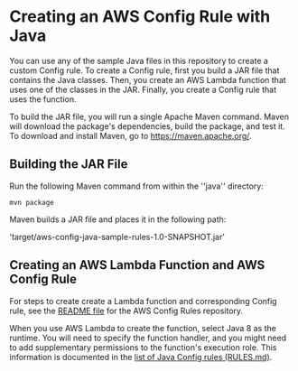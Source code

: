 # Creating an AWS Config Rule with Java

You can use any of the sample Java files in this repository to create a custom Config rule. To
create a Config rule, first you build a JAR file that contains the Java classes. Then, you create an AWS Lambda
function that uses one of the classes in the JAR. Finally, you create a Config rule that uses the function.

To build the JAR file, you will run a single Apache Maven command. Maven will download the package's
dependencies, build the package, and test it. To download and install Maven, go to
<https://maven.apache.org/>.

## Building the JAR File

Run the following Maven command from within the ''java'' directory:

`mvn package`

Maven builds a JAR file and places it in the following path:

'target/aws-config-java-sample-rules-1.0-SNAPSHOT.jar'

## Creating an AWS Lambda Function and AWS Config Rule

For steps to create create a Lambda function and corresponding Config rule, see the [README
file](../README.md) for the AWS Config Rules repository.

When you use AWS Lambda to create the function, select Java 8 as the runtime. You will need to
specify the function handler, and you might need to add supplementary permissions to the function's
execution role. This information is documented in the [list of Java Config rules
(RULES.md)](RULES_JAVA.md).